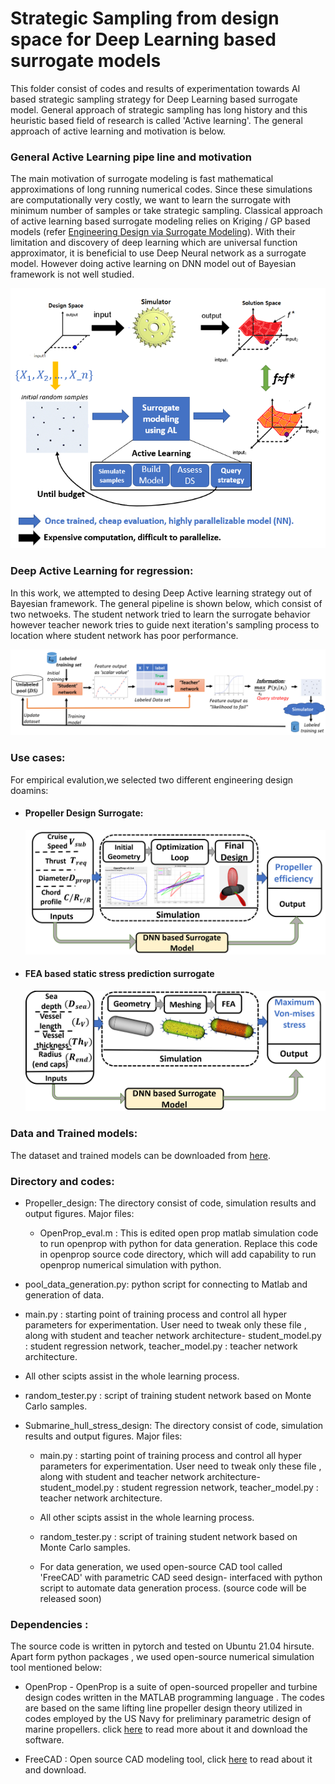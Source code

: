 # Strategic Sampling from design space for Deep Learning based surrogate models
This folder consist of codes and results of experimentation towards AI based strategic sampling strategy for Deep Learning based surrogate model. General approach of strategic sampling has long history and this heuristic based field of research is called 'Active learning'. The general approach of active learning and motivation is below.

### General Active Learning pipe line and motivation
The main motivation of surrogate modeling is fast mathematical approximations of long running numerical codes. Since these simulations are computationally very costly, we want to learn the surrogate with minimum number of samples or take strategic sampling.
Classical approach of active learning based surrogate modeling relies on Kriging / GP based models (refer [Engineering Design via Surrogate Modeling](https://onlinelibrary.wiley.com/doi/book/10.1002/9780470770801)). With their limitation and discovery of deep learning which are universal function approximator, it is beneficial to use Deep Neural network as a surrogate model. However doing active learning on DNN model out of Bayesian framework is not well studied.

![General Active learning Strategy](./images/ActiveLearning.png)


### Deep Active Learning for regression:
In this work, we attempted to desing Deep Active learning strategy out of Bayesian framework. The general pipeline is shown below, which consist of two netwoeks. The student network tried to learn the surrogate behavior however teacher nework tries to guide next iteration's sampling process to location where student network has poor performance.

![General Active learning Strategy](./images/strategy.png)


### Use cases:
For empirical evalution,we selected two different engineering design doamins:
 - #### Propeller Design Surrogate:

   ![General Active learning Strategy](./images/prop_surrogate.png)
 - #### FEA based static stress prediction surrogate
   ![General Active learning Strategy](./images/hull_surrogatewithout_line.png)


### Data and Trained models:
The dataset and trained models can be downloaded from [here](https://drive.google.com/drive/folders/1rYjyHzgEVD3UibIQh1WbA4lPq7Ae1av2?usp=sharing). 


### Directory and codes:
 - Propeller_design: The directory consist of code, simulation results and  output figures. Major files:
   - OpenProp_eval.m : This is edited open prop matlab simulation code to run openprop with python for data generation. Replace this code in openprop source code directory, which will add capability to run openprop numerical simulation with python.

  -  pool_data_generation.py: python script for connecting to Matlab and generation of  data.  
  - main.py : starting point of training process and control all hyper parameters for experimentation. User need to tweak only these file , along with student and teacher network architecture- student_model.py : student regression network, teacher_model.py : teacher network architecture.
  - All other scipts assist in the whole learning process.
  - random_tester.py : script of training student network based on Monte Carlo samples.

- Submarine_hull_stress_design: The directory consist of code, simulation results and  output figures. Major files:
   - main.py : starting point of training process and control all hyper parameters for experimentation. User need to tweak only these file , along with student and teacher network architecture- student_model.py : student regression network, teacher_model.py : teacher network architecture.
   - All other scipts assist in the whole learning process.
   - random_tester.py : script of training student network based on Monte Carlo samples.

   - For data generation, we used open-source CAD tool called 'FreeCAD' with parametric CAD seed design- interfaced with python script to automate data generation process. (source code will be released soon)

### Dependencies :
The source code is written in pytorch and tested on Ubuntu 21.04 hirsute. Apart form python packages , we used open-source numerical simulation tool mentioned below:   
 - OpenProp - OpenProp is a suite of open-sourced propeller and turbine design codes written in the MATLAB programming language . The codes are based on the same lifting line propeller design theory utilized in codes employed by the US Navy for preliminary parametric design of marine propellers. click [here](https://openprop.engineering.dartmouth.edu/) to read more about it and download the software.

 - FreeCAD : Open source CAD modeling tool, click [here](https://www.freecadweb.org/) to read about it and download.
